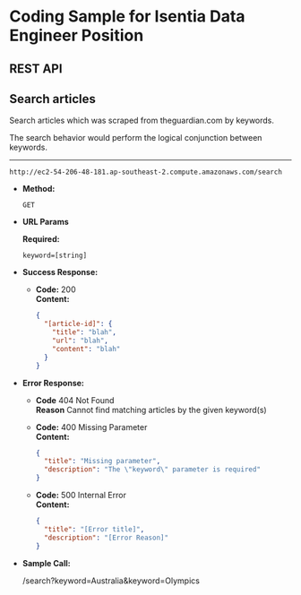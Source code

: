 # Coding Sample for Isentia Data Engineer Position

## REST API

**Search articles**
----
  Search articles which was scraped from theguardian.com by keywords.

  The search behavior would perform the logical conjunction between keywords.
* ****

  `http://ec2-54-206-48-181.ap-southeast-2.compute.amazonaws.com/search`

* **Method:**

  `GET`

*  **URL Params**

   **Required:**

   `keyword=[string]`


* **Success Response:**

  * **Code:** 200 <br />
    **Content:**
    ```json
    {
      "[article-id]": {
        "title": "blah",
        "url": "blah",
        "content": "blah"
      }
    }
    ```
* **Error Response:**

  * **Code** 404 Not Found <br />
    **Reason** Cannot find matching articles by the given keyword(s)

  * **Code:** 400 Missing Parameter <br />
    **Content:**
    ```json
    {
      "title": "Missing parameter",
      "description": "The \"keyword\" parameter is required"
    }
    ```
  * **Code:** 500 Internal Error <br />
    **Content:**
    ```json
    {
      "title": "[Error title]",
      "description": "[Error Reason]"
    }
    ```

* **Sample Call:**

  /search?keyword=Australia&keyword=Olympics
